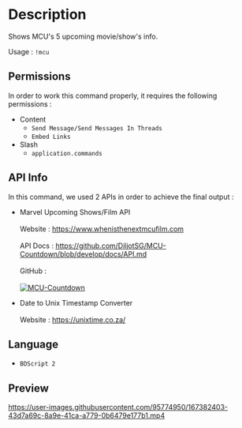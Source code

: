 # Description

Shows MCU's 5 upcoming movie/show's info.

Usage :  ` !mcu `

## Permissions

In order to work this command properly, it requires the following permissions :

- Content
    - ` Send Message/Send Messages In Threads `
    - ` Embed Links `
- Slash
   - ` application.commands `

## API Info
In this command, we used 2 APIs in order to achieve the final output :

- Marvel Upcoming Shows/Film API\
\
Website : https://www.whenisthenextmcufilm.com \
\
API Docs :  https://github.com/DiljotSG/MCU-Countdown/blob/develop/docs/API.md \
\
GitHub :\
\
[![MCU-Countdown](https://github-readme-stats.vercel.app/api/pin/?username=DiljotSG&repo=MCU-Countdown&theme=dark&hide_border=true)](https://github.com/DiljotSG/MCU-Countdown)

- Date to Unix Timestamp Converter\
\
Website : https://unixtime.co.za/

## Language
- ` BDScript 2 `

## Preview
https://user-images.githubusercontent.com/95774950/167382403-43d7a69c-8a9e-41ca-a779-0b6479e177b1.mp4
